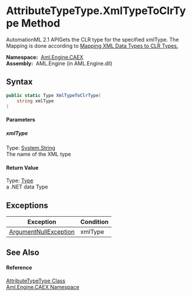AttributeTypeType.XmlTypeToClrType Method
=========================================
AutomationML 2.1 APIGets the CLR type for the specified xmlType. The Mapping is done according to [Mapping XML Data Types to CLR Types.][1]

  **Namespace:**  [Aml.Engine.CAEX][2]  
  **Assembly:**  AML.Engine (in AML.Engine.dll)

Syntax
------

```csharp
public static Type XmlTypeToClrType(
	string xmlType
)
```

#### Parameters

##### *xmlType*
Type: [System.String][3]  
The name of the XML type

#### Return Value
Type: [Type][4]  
 a .NET data Type 

Exceptions
----------

Exception                  | Condition 
-------------------------- | --------- 
[ArgumentNullException][5] | xmlType   


See Also
--------

#### Reference
[AttributeTypeType Class][6]  
[Aml.Engine.CAEX Namespace][2]  

[1]: https://msdn.microsoft.com/en-us/library/xa669bew(v=vs.110).aspx
[2]: ../README.md
[3]: https://docs.microsoft.com/dotnet/api/system.string
[4]: https://docs.microsoft.com/dotnet/api/system.type
[5]: https://docs.microsoft.com/dotnet/api/system.argumentnullexception
[6]: README.md
[7]: https://www.automationml.org
[8]: ../../icons/logoShade.png